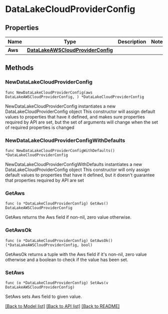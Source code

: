 # DataLakeCloudProviderConfig

## Properties

Name | Type | Description | Notes
------------ | ------------- | ------------- | -------------
**Aws** | [**DataLakeAWSCloudProviderConfig**](DataLakeAWSCloudProviderConfig.md) |  | 

## Methods

### NewDataLakeCloudProviderConfig

`func NewDataLakeCloudProviderConfig(aws DataLakeAWSCloudProviderConfig, ) *DataLakeCloudProviderConfig`

NewDataLakeCloudProviderConfig instantiates a new DataLakeCloudProviderConfig object
This constructor will assign default values to properties that have it defined,
and makes sure properties required by API are set, but the set of arguments
will change when the set of required properties is changed

### NewDataLakeCloudProviderConfigWithDefaults

`func NewDataLakeCloudProviderConfigWithDefaults() *DataLakeCloudProviderConfig`

NewDataLakeCloudProviderConfigWithDefaults instantiates a new DataLakeCloudProviderConfig object
This constructor will only assign default values to properties that have it defined,
but it doesn't guarantee that properties required by API are set

### GetAws

`func (o *DataLakeCloudProviderConfig) GetAws() DataLakeAWSCloudProviderConfig`

GetAws returns the Aws field if non-nil, zero value otherwise.

### GetAwsOk

`func (o *DataLakeCloudProviderConfig) GetAwsOk() (*DataLakeAWSCloudProviderConfig, bool)`

GetAwsOk returns a tuple with the Aws field if it's non-nil, zero value otherwise
and a boolean to check if the value has been set.

### SetAws

`func (o *DataLakeCloudProviderConfig) SetAws(v DataLakeAWSCloudProviderConfig)`

SetAws sets Aws field to given value.


[[Back to Model list]](../README.md#documentation-for-models) [[Back to API list]](../README.md#documentation-for-api-endpoints) [[Back to README]](../README.md)


